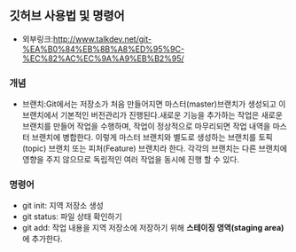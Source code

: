 ## 깃허브 사용법 및 명령어

* 외부링크:<http://www.talkdev.net/git-%EA%B0%84%EB%8B%A8%ED%95%9C-%EC%82%AC%EC%9A%A9%EB%B2%95/>

### 개념

+ 브랜치:Git에서는 저장소가 처음 만들어지면 마스터(master)브랜치가 생성되고 이 브랜치에서 기본적인 버전관리가 진행된다.새로운 기능을 추가하는 작업은 새로운 브랜치를 만들어 작업을 수행하며, 작업이 정상적으로 마무리되면 작업 내역을 마스터 브랜치에 병합한다. 이렇게 마스터 브랜치와 별도로 생성하는 브랜치를 토픽(topic) 브랜치 또는 피처(Feature) 브랜치라 한다. 각각의 브랜치는 다른 브랜치에 영향을 주지 않으므로 독립적인 여러 작업을 동시에 진행 할 수 있다.

### 명령어
- git init: 지역 저장소 생성
- git status: 파일 상태 확인하기
- git add: 작업 내용을 지역 저장소에 저장하기 위해 **스테이징 영역(staging area)** 에 추가한다.
